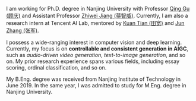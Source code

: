 I am working for Ph.D. degree in Nanjing University with Professor [Qing Gu (顾庆)](https://isetnju.github.io/guq/index.html) and Assistant Professor [Zhiwei Jiang (蒋智威)](https://zhiweinju.github.io).
Currently, I am also a research intern at Tencent AI Lab, mentored by [Kuan Tian (田宽)](https://tiankuan93.github.io/) and [Jun Zhang (张军)](https://junzhang.org/).  

I possess a wide-ranging interest in computer vision and deep learning.
Currently, my focus is on **controllable and consistent generation in AIGC**, such as *audio-driven video generation*, *text-to-image generation*, and so on.
My prior research experience spans various fields, including essay scoring, ordinal classification, and so on.

My B.Eng. degree was received from Nanjing Institute of Technology in June 2019.
In the same year, I was admitted to study for M.Eng. degree in Nanjing University.
